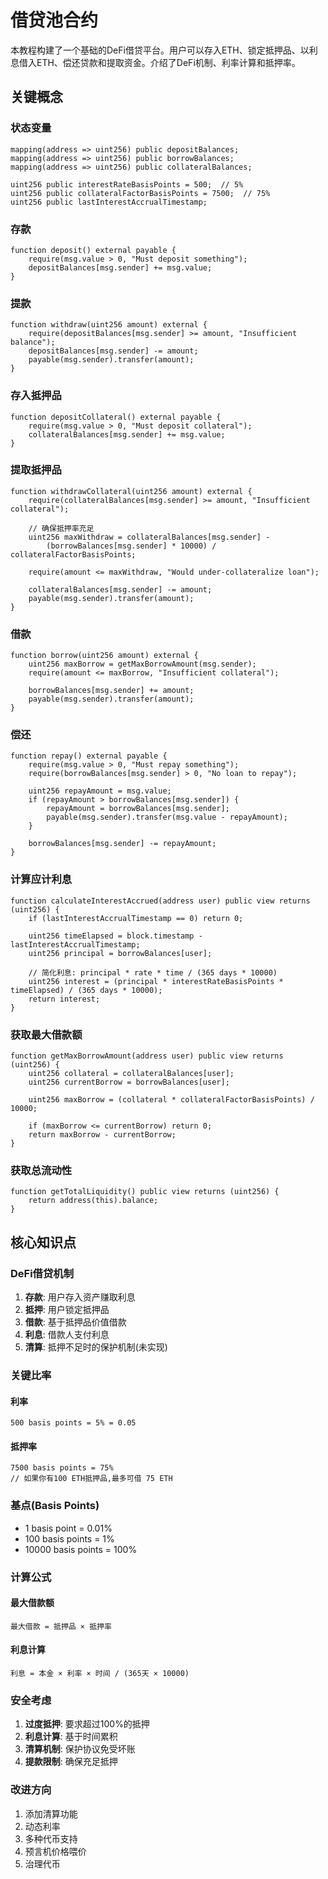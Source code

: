 # 借贷池合约

本教程构建了一个基础的DeFi借贷平台。用户可以存入ETH、锁定抵押品、以利息借入ETH、偿还贷款和提取资金。介绍了DeFi机制、利率计算和抵押率。

## 关键概念

### 状态变量
```solidity
mapping(address => uint256) public depositBalances;
mapping(address => uint256) public borrowBalances;
mapping(address => uint256) public collateralBalances;

uint256 public interestRateBasisPoints = 500;  // 5%
uint256 public collateralFactorBasisPoints = 7500;  // 75%
uint256 public lastInterestAccrualTimestamp;
```

### 存款
```solidity
function deposit() external payable {
    require(msg.value > 0, "Must deposit something");
    depositBalances[msg.sender] += msg.value;
}
```

### 提款
```solidity
function withdraw(uint256 amount) external {
    require(depositBalances[msg.sender] >= amount, "Insufficient balance");
    depositBalances[msg.sender] -= amount;
    payable(msg.sender).transfer(amount);
}
```

### 存入抵押品
```solidity
function depositCollateral() external payable {
    require(msg.value > 0, "Must deposit collateral");
    collateralBalances[msg.sender] += msg.value;
}
```

### 提取抵押品
```solidity
function withdrawCollateral(uint256 amount) external {
    require(collateralBalances[msg.sender] >= amount, "Insufficient collateral");
    
    // 确保抵押率充足
    uint256 maxWithdraw = collateralBalances[msg.sender] - 
        (borrowBalances[msg.sender] * 10000) / collateralFactorBasisPoints;
    
    require(amount <= maxWithdraw, "Would under-collateralize loan");
    
    collateralBalances[msg.sender] -= amount;
    payable(msg.sender).transfer(amount);
}
```

### 借款
```solidity
function borrow(uint256 amount) external {
    uint256 maxBorrow = getMaxBorrowAmount(msg.sender);
    require(amount <= maxBorrow, "Insufficient collateral");
    
    borrowBalances[msg.sender] += amount;
    payable(msg.sender).transfer(amount);
}
```

### 偿还
```solidity
function repay() external payable {
    require(msg.value > 0, "Must repay something");
    require(borrowBalances[msg.sender] > 0, "No loan to repay");
    
    uint256 repayAmount = msg.value;
    if (repayAmount > borrowBalances[msg.sender]) {
        repayAmount = borrowBalances[msg.sender];
        payable(msg.sender).transfer(msg.value - repayAmount);
    }
    
    borrowBalances[msg.sender] -= repayAmount;
}
```

### 计算应计利息
```solidity
function calculateInterestAccrued(address user) public view returns (uint256) {
    if (lastInterestAccrualTimestamp == 0) return 0;
    
    uint256 timeElapsed = block.timestamp - lastInterestAccrualTimestamp;
    uint256 principal = borrowBalances[user];
    
    // 简化利息: principal * rate * time / (365 days * 10000)
    uint256 interest = (principal * interestRateBasisPoints * timeElapsed) / (365 days * 10000);
    return interest;
}
```

### 获取最大借款额
```solidity
function getMaxBorrowAmount(address user) public view returns (uint256) {
    uint256 collateral = collateralBalances[user];
    uint256 currentBorrow = borrowBalances[user];
    
    uint256 maxBorrow = (collateral * collateralFactorBasisPoints) / 10000;
    
    if (maxBorrow <= currentBorrow) return 0;
    return maxBorrow - currentBorrow;
}
```

### 获取总流动性
```solidity
function getTotalLiquidity() public view returns (uint256) {
    return address(this).balance;
}
```

## 核心知识点

### DeFi借贷机制

1. **存款**: 用户存入资产赚取利息
2. **抵押**: 用户锁定抵押品
3. **借款**: 基于抵押品价值借款
4. **利息**: 借款人支付利息
5. **清算**: 抵押不足时的保护机制(未实现)

### 关键比率

#### 利率
```solidity
500 basis points = 5% = 0.05
```

#### 抵押率
```solidity
7500 basis points = 75%
// 如果你有100 ETH抵押品,最多可借 75 ETH
```

### 基点(Basis Points)

- 1 basis point = 0.01%
- 100 basis points = 1%
- 10000 basis points = 100%

### 计算公式

#### 最大借款额
```
最大借款 = 抵押品 × 抵押率
```

#### 利息计算
```
利息 = 本金 × 利率 × 时间 / (365天 × 10000)
```

### 安全考虑

1. **过度抵押**: 要求超过100%的抵押
2. **利息计算**: 基于时间累积
3. **清算机制**: 保护协议免受坏账
4. **提款限制**: 确保充足抵押

### 改进方向

1. 添加清算功能
2. 动态利率
3. 多种代币支持
4. 预言机价格喂价
5. 治理代币

